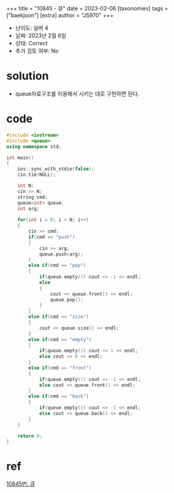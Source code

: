 +++
title = "10845 - 큐"
date = 2023-02-06
[taxonomies]
tags = ["baekjoon"]
[extra]
author = "JS970"
+++

- 난이도: 실버 4
- 날짜: 2023년 2월 6일
- 상태: Correct
- 추가 검토 여부: No

# solution

- queue자료구조를 이용해서 시키는 대로 구현하면 된다.

# code

```cpp
#include <iostream>
#include <queue>
using namespace std;

int main()
{
    ios::sync_with_stdio(false);
    cin.tie(NULL);

    int N;
    cin >> N;
    string cmd;
    queue<int> queue;
    int arg;
    
    for(int i = 0; i < N; i++)
    {
        cin >> cmd;
        if(cmd == "push")
        {
            cin >> arg;
            queue.push(arg);
        }
        else if(cmd == "pop")
        {
            if(queue.empty()) cout << -1 << endl;
            else
            {
                cout << queue.front() << endl;
                queue.pop();
            }
        }
        else if(cmd == "size")
        {
            cout << queue.size() << endl;
        }
        else if(cmd == "empty")
        {
            if(queue.empty()) cout << 1 << endl;
            else cout << 0 << endl;
        }
        else if(cmd == "front")
        {
            if(queue.empty()) cout << -1 << endl;
            else cout << queue.front() << endl;
        }
        else if(cmd == "back")
        {
            if(queue.empty()) cout << -1 << endl;
            else cout << queue.back() << endl;
        }
    }

    return 0;
}
```

# ref

[10845번: 큐](https://www.acmicpc.net/problem/10845)
